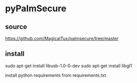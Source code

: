 # pyPalmSecure

## source
https://github.com/MagicalTux/palmsecure/tree/master

## install
sudo apt-get install libusb-1.0-0-dev
sudo apt-get install libgl1

install python requirements from requirements.txt